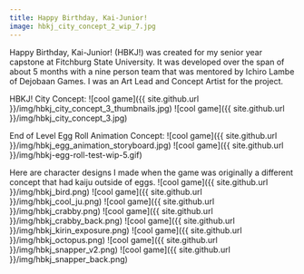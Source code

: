 ```yaml
---
title: Happy Birthday, Kai-Junior!
image: hbkj_city_concept_2_wip_7.jpg
---
```


Happy Birthday, Kai-Junior! (HBKJ!) was created for my senior year capstone at Fitchburg State University. It was developed over the span of about 5 months with a nine person team that was mentored by Ichiro Lambe of Dejobaan Games. I was an Art Lead and Concept Artist for the project.

HBKJ! City Concept:
![cool game]({{ site.github.url }}/img/hbkj_city_concept_3_thumbnails.jpg)
![cool game]({{ site.github.url }}/img/hbkj_city_concept_3.jpg)

End of Level Egg Roll Animation Concept:
![cool game]({{ site.github.url }}/img/hbkj_egg_animation_storyboard.jpg)
![cool game]({{ site.github.url }}/img/hbkj-egg-roll-test-wip-5.gif)

Here are character designs I made when the game was originally a different concept that had kaiju outside of eggs.
![cool game]({{ site.github.url }}/img/hbkj_bird.png)
![cool game]({{ site.github.url }}/img/hbkj_cool_ju.png)
![cool game]({{ site.github.url }}/img/hbkj_crabby.png)
![cool game]({{ site.github.url }}/img/hbkj_crabby_back.png)
![cool game]({{ site.github.url }}/img/hbkj_kirin_exposure.png)
![cool game]({{ site.github.url }}/img/hbkj_octopus.png)
![cool game]({{ site.github.url }}/img/hbkj_snapper_v2.png)
![cool game]({{ site.github.url }}/img/hbkj_snapper_back.png)

